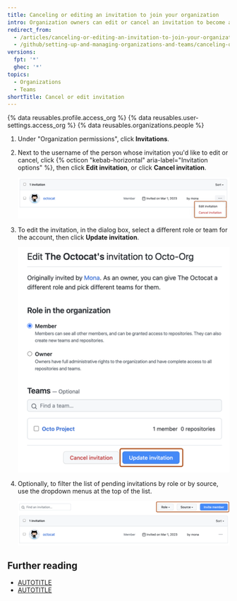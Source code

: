 ```yaml
---
title: Canceling or editing an invitation to join your organization
intro: Organization owners can edit or cancel an invitation to become a member of your organization any time before the user accepts.
redirect_from:
  - /articles/canceling-or-editing-an-invitation-to-join-your-organization
  - /github/setting-up-and-managing-organizations-and-teams/canceling-or-editing-an-invitation-to-join-your-organization
versions:
  fpt: '*'
  ghec: '*'
topics:
  - Organizations
  - Teams
shortTitle: Cancel or edit invitation
---
```


{% data reusables.profile.access_org %}
{% data reusables.user-settings.access_org %}
{% data reusables.organizations.people %}
1. Under "Organization permissions", click **Invitations**.
1. Next to the username of the person whose invitation you'd like to edit or cancel, click {% octicon "kebab-horizontal" aria-label="Invitation options" %}, then click **Edit invitation**, or click **Cancel invitation**.

   ![Screenshot of the "Invitations" page. The "Edit invitation" and "Cancel invitation" buttons are highlighted with an orange outline.](/assets/images/help/organizations/organization-edit-or-cancel-invitation.png)

1. To edit the invitation, in the dialog box, select a different role or team for the account, then click **Update invitation**.

   ![Screenshot of the "Edit invitation" dialog box. Two buttons, "Update invitation" and "Cancel invitation", are highlighted with an orange outline.](/assets/images/help/organizations/organization-edit-invitation.png)

1. Optionally, to filter the list of pending invitations by role or by source, use the dropdown menus at the top of the list.

   ![Screenshot of the "Invitations" page. Two dropdown menus, titled "Role" and "Source", are highlighted with an orange outline.](/assets/images/help/organizations/organization-filter-invitations.png)

## Further reading

* [AUTOTITLE](/organizations/managing-membership-in-your-organization/inviting-users-to-join-your-organization)
* [AUTOTITLE](/organizations/organizing-members-into-teams/adding-organization-members-to-a-team)
